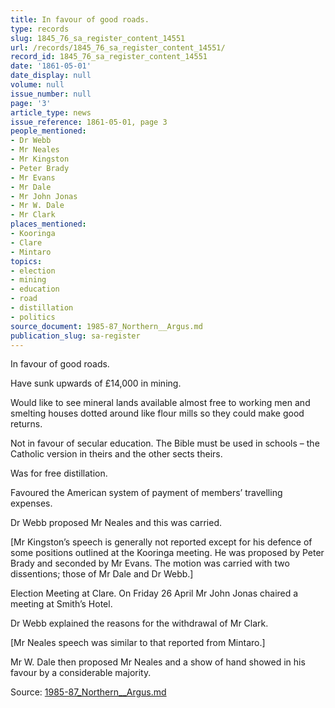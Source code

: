```yaml
---
title: In favour of good roads.
type: records
slug: 1845_76_sa_register_content_14551
url: /records/1845_76_sa_register_content_14551/
record_id: 1845_76_sa_register_content_14551
date: '1861-05-01'
date_display: null
volume: null
issue_number: null
page: '3'
article_type: news
issue_reference: 1861-05-01, page 3
people_mentioned:
- Dr Webb
- Mr Neales
- Mr Kingston
- Peter Brady
- Mr Evans
- Mr Dale
- Mr John Jonas
- Mr W. Dale
- Mr Clark
places_mentioned:
- Kooringa
- Clare
- Mintaro
topics:
- election
- mining
- education
- road
- distillation
- politics
source_document: 1985-87_Northern__Argus.md
publication_slug: sa-register
---
```


In favour of good roads.

Have sunk upwards of £14,000 in mining.

Would like to see mineral lands available almost free to working men and smelting houses dotted around like flour mills so they could make good returns.

Not in favour of secular education.  The Bible must be used in schools – the Catholic version in theirs and the other sects theirs.

Was for free distillation.

Favoured the American system of payment of members’ travelling expenses.

Dr Webb proposed Mr Neales and this was carried.

[Mr Kingston’s speech is generally not reported except for his defence of some positions outlined at the Kooringa meeting.  He was proposed by Peter Brady and seconded by Mr Evans.  The motion was carried with two dissentions; those of Mr Dale and Dr Webb.]

Election Meeting at Clare.  On Friday 26 April Mr John Jonas chaired a meeting at Smith’s Hotel.

Dr Webb explained the reasons for the withdrawal of Mr Clark.

[Mr Neales speech was similar to that reported from Mintaro.]

Mr W. Dale then proposed Mr Neales and a show of hand showed in his favour by a considerable majority.

Source: [1985-87_Northern__Argus.md](/downloads/markdown/1985-87_Northern__Argus.md)
